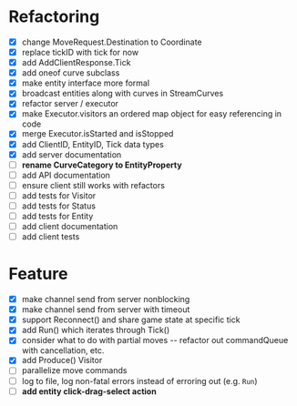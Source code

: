 # Refactoring

* [x] change MoveRequest.Destination to Coordinate
* [x] replace tickID with tick for now
* [x] add AddClientResponse.Tick
* [x] add oneof curve subclass
* [x] make entity interface more formal
* [x] broadcast entities along with curves in StreamCurves
* [x] refactor server / executor
* [x] make Executor.visitors an ordered map object for easy referencing in code
* [x] merge Executor.isStarted and isStopped
* [x] add ClientID, EntityID, Tick data types
* [x] add server documentation
* [ ] **rename CurveCategory to EntityProperty**
* [ ] add API documentation
* [ ] ensure client still works with refactors
* [ ] add tests for Visitor
* [ ] add tests for Status
* [ ] add tests for Entity
* [ ] add client documentation
* [ ] add client tests

# Feature
* [x] make channel send from server nonblocking
* [x] make channel send from server with timeout
* [x] support Reconnect() and share game state at specific tick
* [x] add Run() which iterates through Tick()
* [x] consider what to do with partial moves -- refactor out commandQueue with cancellation, etc.
* [x] add Produce() Visitor
* [ ] parallelize move commands
* [ ] log to file, log non-fatal errors instead of erroring out (e.g. `Run`)
* [ ] **add entity click-drag-select action**
